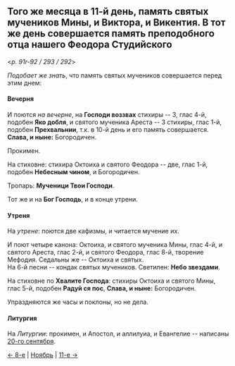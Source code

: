 
## Того же месяца в 11-й день, память святых мучеников Мины, и Виктора, и Викентия. В тот же день совершается память преподобного отца нашего Феодора Студийского

<*p. 91r-92 / 293 / 292*>

*Подобает же знать*, что память святых мучеников совершается перед этим днем: 

#### Вечерня

И поются *на вечерне*, на **Господи воззвах** стихиры -- 3, глас 4-й, подобен **Яко добля**, и святого 
мученика Ареста -- 3 стихиры, глас 1-й, подобен **Прехвальнии**, т.к. в 10-й день и его память совершается. 
**Слава, и ныне:** Богородичен. 
 
Прокимен. 
 
На стиховне: стихира Октоиха и святого Феодора -- две, глас 1-й, подобен **Небесным чином**, 
и Богородичен. 

Тропарь: **Мученици Твои Господи**. 

Тот же и на **Бог Господь**, и в конце утрени. 

#### Утреня

На *утрене*: поются две кафизмы, и читается мучение их. 

И поют четыре канона: Октоиха, и святого мученика Мины, глас 4-й, и святого Ареста, глас 2-й, 
и святого Феодора, глас 8-й, творение Мефодия. 
Седальны же -- Октоиха и святых.  
На 6-й песни -- кондак святых мучеников. 
Светилен: **Небо звездами**. 

На стиховне по **Хвалите Господа**: стихиры Октоиха и святого Мины, глас 5-й, подобен **Радуй ся пос**, 
**Слава, и ныне:** Богородичен. 

Упраздняются же часы и поклоны, но не дела. 

#### Литургия

На *Литургии*: прокимен, и Апостол, и аллилуиа, и Евангелие -- написаны [20-го сентября](../09_september/09_20_AST.ru.md#Литургия).

[← 8-е](11_08_AST.ru.md) | [Ноябрь](README.md#10-й) | [11-е →](11_11_AST.ru.md)
